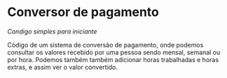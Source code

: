 # Conversor de pagamento

_Condigo simples para iniciante_

Código de um sistema de conversão de pagamento, onde podemos consultar os valores recebido por uma pessoa sendo mensal, semanal ou por hora.
Podemos também também adicionar horas trabalhadas e horas extras, e assim ver o valor convertido.
